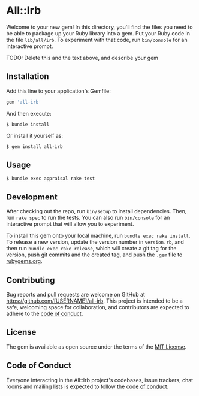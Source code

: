 # All::Irb

Welcome to your new gem! In this directory, you'll find the files you need to be able to package up your Ruby library into a gem. Put your Ruby code in the file `lib/all/irb`. To experiment with that code, run `bin/console` for an interactive prompt.

TODO: Delete this and the text above, and describe your gem

## Installation

Add this line to your application's Gemfile:

```ruby
gem 'all-irb'
```

And then execute:

    $ bundle install

Or install it yourself as:

    $ gem install all-irb

## Usage

`$ bundle exec appraisal rake test`

## Development

After checking out the repo, run `bin/setup` to install dependencies. Then, run `rake spec` to run the tests. You can also run `bin/console` for an interactive prompt that will allow you to experiment.

To install this gem onto your local machine, run `bundle exec rake install`. To release a new version, update the version number in `version.rb`, and then run `bundle exec rake release`, which will create a git tag for the version, push git commits and the created tag, and push the `.gem` file to [rubygems.org](https://rubygems.org).

## Contributing

Bug reports and pull requests are welcome on GitHub at https://github.com/[USERNAME]/all-irb. This project is intended to be a safe, welcoming space for collaboration, and contributors are expected to adhere to the [code of conduct](https://github.com/[USERNAME]/all-irb/blob/main/CODE_OF_CONDUCT.md).

## License

The gem is available as open source under the terms of the [MIT License](https://opensource.org/licenses/MIT).

## Code of Conduct

Everyone interacting in the All::Irb project's codebases, issue trackers, chat rooms and mailing lists is expected to follow the [code of conduct](https://github.com/[USERNAME]/all-irb/blob/main/CODE_OF_CONDUCT.md).
